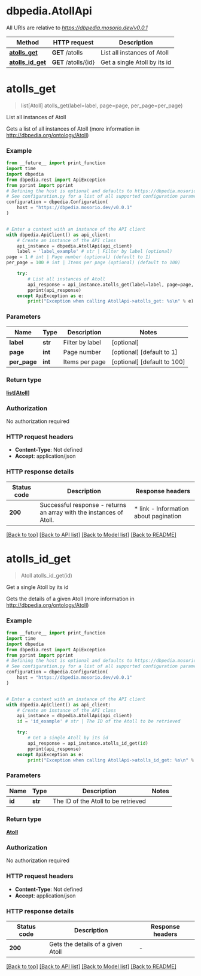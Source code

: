 # dbpedia.AtollApi

All URIs are relative to *https://dbpedia.mosorio.dev/v0.0.1*

Method | HTTP request | Description
------------- | ------------- | -------------
[**atolls_get**](AtollApi.md#atolls_get) | **GET** /atolls | List all instances of Atoll
[**atolls_id_get**](AtollApi.md#atolls_id_get) | **GET** /atolls/{id} | Get a single Atoll by its id


# **atolls_get**
> list[Atoll] atolls_get(label=label, page=page, per_page=per_page)

List all instances of Atoll

Gets a list of all instances of Atoll (more information in http://dbpedia.org/ontology/Atoll)

### Example

```python
from __future__ import print_function
import time
import dbpedia
from dbpedia.rest import ApiException
from pprint import pprint
# Defining the host is optional and defaults to https://dbpedia.mosorio.dev/v0.0.1
# See configuration.py for a list of all supported configuration parameters.
configuration = dbpedia.Configuration(
    host = "https://dbpedia.mosorio.dev/v0.0.1"
)


# Enter a context with an instance of the API client
with dbpedia.ApiClient() as api_client:
    # Create an instance of the API class
    api_instance = dbpedia.AtollApi(api_client)
    label = 'label_example' # str | Filter by label (optional)
page = 1 # int | Page number (optional) (default to 1)
per_page = 100 # int | Items per page (optional) (default to 100)

    try:
        # List all instances of Atoll
        api_response = api_instance.atolls_get(label=label, page=page, per_page=per_page)
        pprint(api_response)
    except ApiException as e:
        print("Exception when calling AtollApi->atolls_get: %s\n" % e)
```

### Parameters

Name | Type | Description  | Notes
------------- | ------------- | ------------- | -------------
 **label** | **str**| Filter by label | [optional] 
 **page** | **int**| Page number | [optional] [default to 1]
 **per_page** | **int**| Items per page | [optional] [default to 100]

### Return type

[**list[Atoll]**](Atoll.md)

### Authorization

No authorization required

### HTTP request headers

 - **Content-Type**: Not defined
 - **Accept**: application/json

### HTTP response details
| Status code | Description | Response headers |
|-------------|-------------|------------------|
**200** | Successful response - returns an array with the instances of Atoll. |  * link - Information about pagination <br>  |

[[Back to top]](#) [[Back to API list]](../README.md#documentation-for-api-endpoints) [[Back to Model list]](../README.md#documentation-for-models) [[Back to README]](../README.md)

# **atolls_id_get**
> Atoll atolls_id_get(id)

Get a single Atoll by its id

Gets the details of a given Atoll (more information in http://dbpedia.org/ontology/Atoll)

### Example

```python
from __future__ import print_function
import time
import dbpedia
from dbpedia.rest import ApiException
from pprint import pprint
# Defining the host is optional and defaults to https://dbpedia.mosorio.dev/v0.0.1
# See configuration.py for a list of all supported configuration parameters.
configuration = dbpedia.Configuration(
    host = "https://dbpedia.mosorio.dev/v0.0.1"
)


# Enter a context with an instance of the API client
with dbpedia.ApiClient() as api_client:
    # Create an instance of the API class
    api_instance = dbpedia.AtollApi(api_client)
    id = 'id_example' # str | The ID of the Atoll to be retrieved

    try:
        # Get a single Atoll by its id
        api_response = api_instance.atolls_id_get(id)
        pprint(api_response)
    except ApiException as e:
        print("Exception when calling AtollApi->atolls_id_get: %s\n" % e)
```

### Parameters

Name | Type | Description  | Notes
------------- | ------------- | ------------- | -------------
 **id** | **str**| The ID of the Atoll to be retrieved | 

### Return type

[**Atoll**](Atoll.md)

### Authorization

No authorization required

### HTTP request headers

 - **Content-Type**: Not defined
 - **Accept**: application/json

### HTTP response details
| Status code | Description | Response headers |
|-------------|-------------|------------------|
**200** | Gets the details of a given Atoll |  -  |

[[Back to top]](#) [[Back to API list]](../README.md#documentation-for-api-endpoints) [[Back to Model list]](../README.md#documentation-for-models) [[Back to README]](../README.md)

